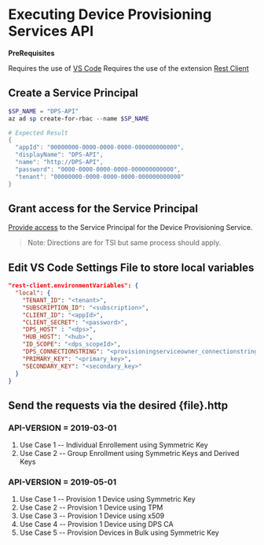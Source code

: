 # Executing Device Provisioning Services API

__PreRequisites__

Requires the use of [VS Code](https://code.visualstudio.com/)
Requires the use of the extension [Rest Client](https://marketplace.visualstudio.com/items?itemName=humao.rest-client)

## Create a Service Principal

```powershell
$SP_NAME = "DPS-API"
az ad sp create-for-rbac --name $SP_NAME

# Expected Result
{
  "appId": "00000000-0000-0000-0000-000000000000",
  "displayName": "DPS-API",
  "name": "http://DPS-API",
  "password": "0000-0000-0000-0000-000000000000",
  "tenant": "00000000-0000-0000-0000-000000000000"
}
```

## Grant access for the Service Principal

[Provide access](https://docs.microsoft.com/en-us/azure/time-series-insights/time-series-insights-data-access) to the Service Principal for the Device Provisioning Service.
>Note: Directions are for TSI but same process should apply.


## Edit VS Code Settings File to store local variables

```json
"rest-client.environmentVariables": {
  "local": {
    "TENANT_ID": "<tenant>",
    "SUBSCRIPTION_ID": "<subscription>",
    "CLIENT_ID": "<appId>",
    "CLIENT_SECRET": "<password>",
    "DPS_HOST" : "<dps>",
    "HUB_HOST": "<hub>",
    "ID_SCOPE": "<dps_scopeId>",
    "DPS_CONNECTIONSTRING": "<provisioningserviceowner_connectionstring>",
    "PRIMARY_KEY": "<primary_key>",
    "SECONDARY_KEY": "<secondary_key>"
  }
}
```
## Send the requests via the desired {file}.http

### API-VERSION = 2019-03-01

1. Use Case 1 -- Individual Enrollement using Symmetric Key
2. Use Case 2 -- Group Enrollment using Symmetric Keys and Derived Keys


### API-VERSION = 2019-05-01

1. Use Case 1 -- Provision 1 Device using Symmetric Key
2. Use Case 2 -- Provision 1 Device using TPM
3. Use Case 3 -- Provision 1 Device using x509
3. Use Case 4 -- Provision 1 Device using DPS CA
4. Use Case 5 -- Provision Devices in Bulk using Symmetric Key

